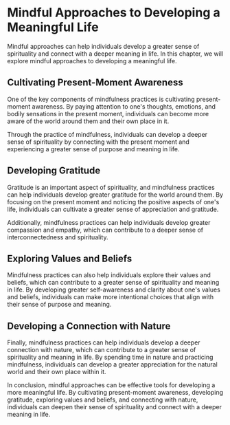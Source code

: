 Mindful Approaches to Developing a Meaningful Life
===========================================================================================

Mindful approaches can help individuals develop a greater sense of spirituality and connect with a deeper meaning in life. In this chapter, we will explore mindful approaches to developing a meaningful life.

Cultivating Present-Moment Awareness
------------------------------------

One of the key components of mindfulness practices is cultivating present-moment awareness. By paying attention to one's thoughts, emotions, and bodily sensations in the present moment, individuals can become more aware of the world around them and their own place in it.

Through the practice of mindfulness, individuals can develop a deeper sense of spirituality by connecting with the present moment and experiencing a greater sense of purpose and meaning in life.

Developing Gratitude
--------------------

Gratitude is an important aspect of spirituality, and mindfulness practices can help individuals develop greater gratitude for the world around them. By focusing on the present moment and noticing the positive aspects of one's life, individuals can cultivate a greater sense of appreciation and gratitude.

Additionally, mindfulness practices can help individuals develop greater compassion and empathy, which can contribute to a deeper sense of interconnectedness and spirituality.

Exploring Values and Beliefs
----------------------------

Mindfulness practices can also help individuals explore their values and beliefs, which can contribute to a greater sense of spirituality and meaning in life. By developing greater self-awareness and clarity about one's values and beliefs, individuals can make more intentional choices that align with their sense of purpose and meaning.

Developing a Connection with Nature
-----------------------------------

Finally, mindfulness practices can help individuals develop a deeper connection with nature, which can contribute to a greater sense of spirituality and meaning in life. By spending time in nature and practicing mindfulness, individuals can develop a greater appreciation for the natural world and their own place within it.

In conclusion, mindful approaches can be effective tools for developing a more meaningful life. By cultivating present-moment awareness, developing gratitude, exploring values and beliefs, and connecting with nature, individuals can deepen their sense of spirituality and connect with a deeper meaning in life.


